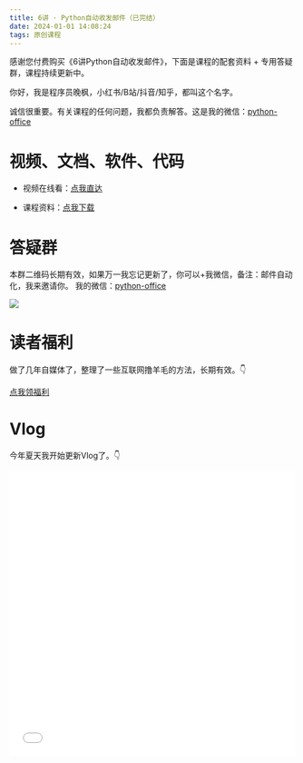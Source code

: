 ```yaml
---
title: 6讲 · Python自动收发邮件（已完结）
date: 2024-01-01 14:08:24
tags: 原创课程
---
```



感谢您付费购买《6讲Python自动收发邮件》，下面是课程的配套资料 + 专用答疑群，课程持续更新中。


你好，我是程序员晚枫，小红书/B站/抖音/知乎，都叫这个名字。

诚信很重要。有关课程的任何问题，我都负责解答。这是我的微信：[python-office](http://www.python4office.cn/wechat-qrcode/)



# 视频、文档、软件、代码


- 视频在线看：[点我直达](https://www.python-office.com/course-002/poemail/poemail.html)

- 课程资料：[点我下载](https://pan.quark.cn/s/c532497a62b7)


# 答疑群

本群二维码长期有效，如果万一我忘记更新了，你可以+我微信，备注：邮件自动化，我来邀请你。
我的微信：[python-office](http://www.python4office.cn/wechat-qrcode/)

![](https://cos.python-office.com/group%2Ffree-group.jpg)

# 读者福利

做了几年自媒体了，整理了一些互联网撸羊毛的方法，长期有效。👇

[点我领福利](http://python4office.cn/sideline-pro-list/)

# Vlog

今年夏天我开始更新Vlog了。👇

<iframe src="//player.bilibili.com/player.html?bvid=BV1mz4y177j1" scrolling="no" border="0" frameborder="no" framespacing="0" allowfullscreen="true" width=100%, height=500> </iframe>